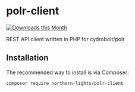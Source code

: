 polr-client
===========
[![Downloads this Month](https://img.shields.io/packagist/dm/northern-lights/polr-client.svg)](https://packagist.org/packages/northern-lights/polr-client)

 REST API client written in PHP for cydrobolt/polr

Installation
------------
The recommended way to install is via Composer:

```
composer require northern-lights/polr-client
```
